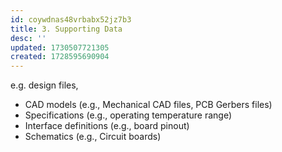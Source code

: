 ```yaml
---
id: coywdnas48vrbabx52jz7b3
title: 3. Supporting Data
desc: ''
updated: 1730507721305
created: 1728595690904
---
```


e.g. design files,
- CAD models (e.g., Mechanical CAD files, PCB Gerbers files)
- Specifications (e.g., operating temperature range)
- Interface definitions (e.g., board pinout)
- Schematics (e.g., Circuit boards)
